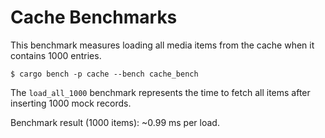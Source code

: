 # Cache Benchmarks

This benchmark measures loading all media items from the cache when it contains 1000 entries.

```
$ cargo bench -p cache --bench cache_bench
```

The `load_all_1000` benchmark represents the time to fetch all items after inserting 1000 mock records.


Benchmark result (1000 items): ~0.99 ms per load.

